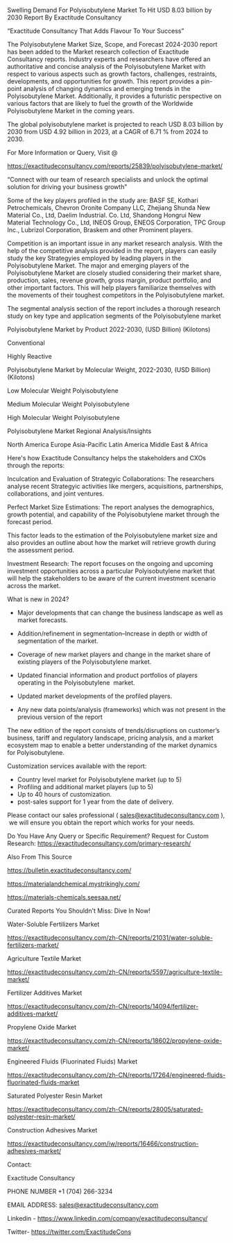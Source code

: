 Swelling Demand For Polyisobutylene Market To Hit USD 8.03 billion by 2030 Report By Exactitude Consultancy

“Exactitude Consultancy That Adds Flavour To Your Success”

The Polyisobutylene Market Size, Scope, and Forecast 2024-2030 report has been added to the Market research collection of Exactitude Consultancy reports. Industry experts and researchers have offered an authoritative and concise analysis of the Polyisobutylene Market with respect to various aspects such as growth factors, challenges, restraints, developments, and opportunities for growth. This report provides a pin-point analysis of changing dynamics and emerging trends in the Polyisobutylene Market. Additionally, it provides a futuristic perspective on various factors that are likely to fuel the growth of the Worldwide Polyisobutylene Market in the coming years.

The global polyisobutylene market is projected to reach USD 8.03 billion by 2030 from USD 4.92 billion in 2023, at a CAGR of 6.71 % from 2024 to 2030.

For More Information or Query, Visit @

https://exactitudeconsultancy.com/reports/25839/polyisobutylene-market/

“Connect with our team of research specialists and unlock the optimal solution for driving your business growth”

Some of the key players profiled in the study are: BASF SE, Kothari Petrochemicals, Chevron Oronite Company LLC, Zhejiang Shunda New Material Co., Ltd, Daelim Industrial. Co. Ltd, Shandong Hongrui New Material Technology Co., Ltd, INEOS Group, ENEOS Corporation, TPC Group Inc., Lubrizol Corporation, Braskem and other Prominent players.

Competition is an important issue in any market research analysis. With the help of the competitive analysis provided in the report, players can easily study the key Strategyies employed by leading players in the Polyisobutylene Market. The major and emerging players of the Polyisobutylene Market are closely studied considering their market share, production, sales, revenue growth, gross margin, product portfolio, and other important factors. This will help players familiarize themselves with the movements of their toughest competitors in the Polyisobutylene market.

The segmental analysis section of the report includes a thorough research study on key type and application segments of the Polyisobutylene market

Polyisobutylene Market by Product 2022-2030, (USD Billion) (Kilotons)

Conventional

Highly Reactive

Polyisobutylene Market by Molecular Weight, 2022-2030, (USD Billion) (Kilotons)

Low Molecular Weight Polyisobutylene

Medium Molecular Weight Polyisobutylene

High Molecular Weight Polyisobutylene

Polyisobutylene Market Regional Analysis/Insights

North America
Europe
Asia-Pacific
Latin America
Middle East & Africa

Here's how Exactitude Consultancy helps the stakeholders and CXOs through the reports:

Inculcation and Evaluation of Strategyic Collaborations: The researchers analyse recent Strategyic activities like mergers, acquisitions, partnerships, collaborations, and joint ventures.

Perfect Market Size Estimations: The report analyses the demographics, growth potential, and capability of the Polyisobutylene market through the forecast period.

This factor leads to the estimation of the Polyisobutylene market size and also provides an outline about how the market will retrieve growth during the assessment period.

Investment Research: The report focuses on the ongoing and upcoming investment opportunities across a particular Polyisobutylene market that will help the stakeholders to be aware of the current investment scenario across the market.

What is new in 2024?

- Major developments that can change the business landscape as well as market forecasts.

- Addition/refinement in segmentation–Increase in depth or width of segmentation of the market.

- Coverage of new market players and change in the market share of existing players of the Polyisobutylene market.

- Updated financial information and product portfolios of players operating in the Polyisobutylene  market.

- Updated market developments of the profiled players.

- Any new data points/analysis (frameworks) which was not present in the previous version of the report

The new edition of the report consists of trends/disruptions on customer’s business, tariff and regulatory landscape, pricing analysis, and a market ecosystem map to enable a better understanding of the market dynamics for Polyisobutylene.

Customization services available with the report:

- Country level market for Polyisobutylene market (up to 5)
- Profiling and additional market players (up to 5)
- Up to 40 hours of customization.
- post-sales support for 1 year from the date of delivery.

Please contact our sales professional ( sales@exactitudeconsultancy.com ),  we will ensure you obtain the report which works for your needs.

Do You Have Any Query or Specific Requirement? Request for Custom Research: https://exactitudeconsultancy.com/primary-research/

Also From This Source

https://bulletin.exactitudeconsultancy.com/

https://materialandchemical.mystrikingly.com/

https://materials-chemicals.seesaa.net/

Curated Reports You Shouldn't Miss: Dive In Now!

Water-Soluble Fertilizers Market

https://exactitudeconsultancy.com/zh-CN/reports/21031/water-soluble-fertilizers-market/

Agriculture Textile Market

https://exactitudeconsultancy.com/zh-CN/reports/5597/agriculture-textile-market/

Fertilizer Additives Market

https://exactitudeconsultancy.com/zh-CN/reports/14094/fertilizer-additives-market/

Propylene Oxide Market

https://exactitudeconsultancy.com/zh-CN/reports/18602/propylene-oxide-market/

Engineered Fluids (Fluorinated Fluids) Market

https://exactitudeconsultancy.com/zh-CN/reports/17264/engineered-fluids-fluorinated-fluids-market

Saturated Polyester Resin Market

https://exactitudeconsultancy.com/zh-CN/reports/28005/saturated-polyester-resin-market/

Construction Adhesives Market

https://exactitudeconsultancy.com/iw/reports/16466/construction-adhesives-market/

Contact:

Exactitude Consultancy

PHONE NUMBER +1 (704) 266-3234

EMAIL ADDRESS: sales@exactitudeconsultancy.com

Linkedin - https://www.linkedin.com/company/exactitudeconsultancy/

Twitter- https://twitter.com/ExactitudeCons






